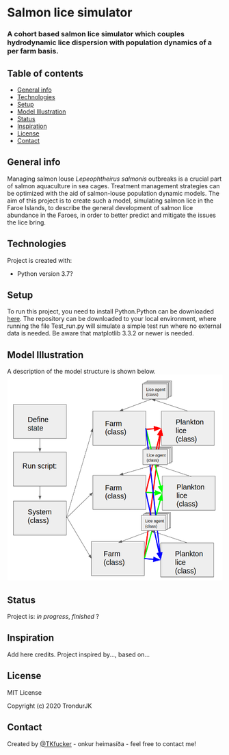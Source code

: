 # Salmon lice simulator

### A cohort based salmon lice simulator which couples hydrodynamic lice dispersion with population dynamics of a per farm basis. 


## Table of contents
* [General info](#general-info)
* [Technologies](#technologies)
* [Setup](#setup)
* [Model Illustration](#model-illustration)
* [Status](#status)
* [Inspiration](#inspiration)
* [License](#license)
* [Contact](#contact)


## General info
Managing salmon louse _Lepeophtheirus salmonis_ outbreaks is a crucial part of salmon aquaculture in sea cages. Treatment management strategies can be optimized with the aid of salmon-louse population dynamic models. The aim of this project is to create such a model, simulating salmon lice in the Faroe Islands, to describe the general development of salmon lice abundance in the Faroes, in order to better predict and mitigate the issues the lice bring.

	
## Technologies
Project is created with:
* Python version 3.7?
	
## Setup
To run this project, you need to install Python.Python can be downloaded [here](https://www.python.org/downloads/).
The repository can be downloaded to your local environment, where running the file Test_run.py will simulate a simple test run where no external data is needed. Be aware that matplotlib 3.3.2 or newer is needed.

    
## Model Illustration    
A description of the model structure is shown below.
![Alt text](Model_structure.png?raw=true "Title")


## Status
Project is: _in progress_, _finished_ ?

## Inspiration
Add here credits. Project inspired by..., based on...

## License
MIT License

Copyright (c) 2020 TrondurJK

## Contact
Created by [@TKfucker](https://github.com/TrondurJK) - onkur heimasíða - feel free to contact me!	


